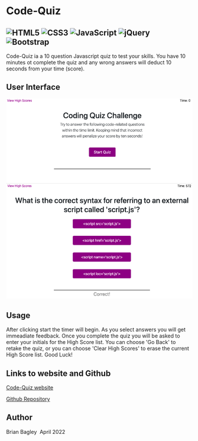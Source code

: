 # Code-Quiz

![HTML5](https://img.shields.io/badge/html5-%23E34F26.svg?style=for-the-badge&logo=html5&logoColor=white)
![CSS3](https://img.shields.io/badge/css3-%231572B6.svg?style=for-the-badge&logo=css3&logoColor=white)
![JavaScript](https://img.shields.io/badge/javascript-%23323330.svg?style=for-the-badge&logo=javascript&logoColor=%23F7DF1E)
![jQuery](https://img.shields.io/badge/jquery-%230769AD.svg?style=for-the-badge&logo=jquery&logoColor=white)
![Bootstrap](https://img.shields.io/badge/bootstrap-%23563D7C.svg?style=for-the-badge&logo=bootstrap&logoColor=white)
---

Code-Quiz ia a 10 question Javascript quiz to test your skills. You have 10 minutes ot complete the quiz and any wrong answers will deduct 10 seconds from your time (score).
​
## User Interface
<img src="./assets/images/codequiz.png" alt="Code-Quiz start screen" width="800"/>

<img src="./assets/images/codequiz2.png" alt="Code-Quiz question screen" width="800"/>

## Usage
After clicking start the timer will begin. As you select answers you will get immeadiate feedback. Once you complete the quiz you will be asked to enter your initials for the High Score list. You can choose 'Go Back' to retake the quiz, or you can choose 'Clear High Scores' to erase the current High Score list. Good Luck!

## Links to website and Github
[Code-Quiz website](https://bagl0025.github.io/code-quiz/)

[Github Repository](https://github.com/bagl0025/Code-Quiz.git)

## Author
Brian Bagley
​
April 2022
